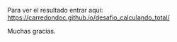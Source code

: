 Para ver el resultado entrar aquí: https://carredondoc.github.io/desafio_calculando_total/

Muchas gracias.
